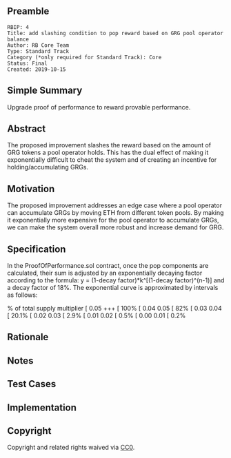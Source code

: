 ## Preamble

    RBIP: 4
    Title: add slashing condition to pop reward based on GRG pool operator balance
    Author: RB Core Team
    Type: Standard Track
    Category (*only required for Standard Track): Core
    Status: Final
    Created: 2019-10-15

## Simple Summary

Upgrade proof of performance to reward provable performance.

## Abstract

The proposed improvement slashes the reward based on the amount of GRG tokens a pool operator holds. This has the dual effect of making it exponentially difficult to cheat the system and of creating an incentive for holding/accumulating GRGs.

## Motivation

The proposed improvement addresses an edge case where a pool operator can accumulate GRGs by moving ETH from different token pools. By making it exponentially more expensive for the pool operator to accumulate GRGs, we can make the system overall more robust and increase demand for GRG.

## Specification

In the ProofOfPerformance.sol contract, once the pop components are calculated, their sum is adjusted by an exponentially decaying factor according to the formula:
y = (1-decay factor)*k^[(1-decay factor)^(n-1)]
and a decay factor of 18%. The exponential curve is approximated by intervals as follows:

% of total supply multiplier
[ 0.05 +++ [ 100%
[ 0.04 0.05 [ 82%
[ 0.03 0.04 [ 20.1%
[ 0.02 0.03 [ 2.9%
[ 0.01 0.02 [ 0.5%
[ 0.00 0.01 [ 0.2%

## Rationale

## Notes

## Test Cases

## Implementation

## Copyright

Copyright and related rights waived via [CC0](https://creativecommons.org/publicdomain/zero/1.0/).
